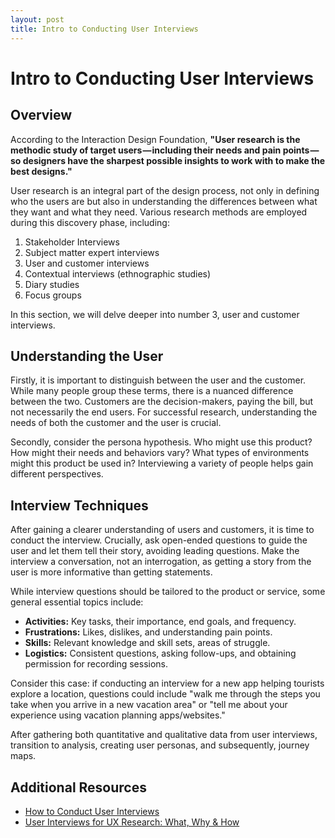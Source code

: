```yaml
---
layout: post
title: Intro to Conducting User Interviews
---
```


# Intro to Conducting User Interviews

## Overview
According to the Interaction Design Foundation, **"User research is the methodic study of target users — including their needs and pain points — so designers have the sharpest possible insights to work with to make the best designs."**

User research is an integral part of the design process, not only in defining who the users are but also in understanding the differences between what they want and what they need. Various research methods are employed during this discovery phase, including:

1. Stakeholder Interviews
2. Subject matter expert interviews
3. User and customer interviews
4. Contextual interviews (ethnographic studies)
5. Diary studies
6. Focus groups

In this section, we will delve deeper into number 3, user and customer interviews.

## Understanding the User
Firstly, it is important to distinguish between the user and the customer. While many people group these terms, there is a nuanced difference between the two. Customers are the decision-makers, paying the bill, but not necessarily the end users. For successful research, understanding the needs of both the customer and the user is crucial.

Secondly, consider the persona hypothesis. Who might use this product? How might their needs and behaviors vary? What types of environments might this product be used in? Interviewing a variety of people helps gain different perspectives.

## Interview Techniques
After gaining a clearer understanding of users and customers, it is time to conduct the interview. Crucially, ask open-ended questions to guide the user and let them tell their story, avoiding leading questions. Make the interview a conversation, not an interrogation, as getting a story from the user is more informative than getting statements.

While interview questions should be tailored to the product or service, some general essential topics include:

- **Activities:** Key tasks, their importance, end goals, and frequency.
- **Frustrations:** Likes, dislikes, and understanding pain points.
- **Skills:** Relevant knowledge and skill sets, areas of struggle.
- **Logistics:** Consistent questions, asking follow-ups, and obtaining permission for recording sessions.

Consider this case: if conducting an interview for a new app helping tourists explore a location, questions could include "walk me through the steps you take when you arrive in a new vacation area" or "tell me about your experience using vacation planning apps/websites."

After gathering both quantitative and qualitative data from user interviews, transition to analysis, creating user personas, and subsequently, journey maps.

## Additional Resources
- [How to Conduct User Interviews](www.interaction-design.org)
- [User Interviews for UX Research: What, Why & How](www.userinterviews.com)
